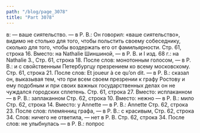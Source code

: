 ```yaml
---
path: "/blog/page_3078"
title: "Part 3078"
---
```


в: — ваше сиятельство. — в Р. В.: Он говорил: «ваше сиятельство», видимо не столько для того, чтобы польстить своему собеседнику, сколько для того, чтобы воздержать его от фамильярности.
Стр. 61, строка 16.
Вместо: на Nathalie Шиншиной, — в Р. В. и I изд. 68 г.: на Nathalie З.,
Стр. 61, строка 18.
После слов: монотонным голосом, — в Р. В.: и с свойственным Петербургцу презрением ко всему московскому.
Стр. 61, строка 21.
После слов: Et joueur à ce qu’on dit. — в P. В.: сказал он, выказывая тем, что при всем своем презрении к графу Ростову и ему подобным и при своих важных государственных делах он не чуждался городских сплетень.
Стр. 61, строка 27.
Вместо: исплаканном — в Р. В.: заплаканном
Стр. 62, строка 10.
Вместо: нежно — в Р. В.: мило
Стр. 62, строка 14.
Вместо: у Annette — в Р. В.: Annette
Стр. 62, строка 23.
После слов: племянниц графа, — в Р. В.: с красивым,
Стр. 62, строка 34.
Слов: ничего не ответила, — нет в Р. В.
Стр. 62, строка 34.
После слов: не улыбнулась — в Р. В.: попрос
